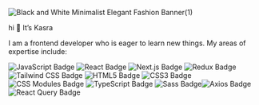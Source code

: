 ![Black and White Minimalist Elegant Fashion Banner(1)](https://github.com/kasrabt/kasrabt/assets/112955201/098d4fa7-393c-4de2-86a4-42eefb11332a)

hi 👋 It’s Kasra

I am a frontend developer who is eager to learn new things. My areas of expertise include:


![JavaScript Badge](https://img.shields.io/badge/JavaScript-F7DF1E?logo=javascript&logoColor=000&style=for-the-badge) ![React Badge](https://img.shields.io/badge/React-61DAFB?logo=react&logoColor=000&style=for-the-badge) ![Next.js Badge](https://img.shields.io/badge/Next.js-000?logo=nextdotjs&logoColor=fff&style=for-the-badge) ![Redux Badge](https://img.shields.io/badge/Redux-764ABC?logo=redux&logoColor=fff&style=for-the-badge) ![Tailwind CSS Badge](https://img.shields.io/badge/Tailwind%20CSS-06B6D4?logo=tailwindcss&logoColor=fff&style=for-the-badge) ![HTML5 Badge](https://img.shields.io/badge/HTML5-E34F26?logo=html5&logoColor=fff&style=for-the-badge) ![CSS3 Badge](https://img.shields.io/badge/CSS3-1572B6?logo=css3&logoColor=fff&style=for-the-badge) ![CSS Modules Badge](https://img.shields.io/badge/CSS%20Modules-000?logo=cssmodules&logoColor=fff&style=for-the-badge) ![TypeScript Badge](https://img.shields.io/badge/TypeScript-3178C6?logo=typescript&logoColor=fff&style=for-the-badge) ![Sass Badge](https://img.shields.io/badge/Sass-C69?logo=sass&logoColor=fff&style=for-the-badge)![Axios Badge](https://img.shields.io/badge/Axios-5A29E4?logo=axios&logoColor=fff&style=for-the-badge)![React Query Badge](https://img.shields.io/badge/React%20Query-FF4154?logo=reactquery&logoColor=fff&style=for-the-badge)
